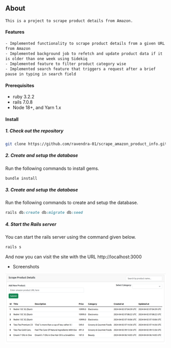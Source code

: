 ## About
    This is a project to scrape product details from Amazon.

#### Features

    - Implemented functionality to scrape product details from a given URL from Amazon
    - Implemented background job to refetch and update product data if it is older than one week using Sidekiq
    - Implemented feature to filter product category wise
    - Implemented search feature that triggers a request after a brief pause in typing in search field

#### Prerequisites

- ruby 3.2.2
- rails 7.0.8
- Node 18+, and Yarn 1.x

#### Install

##### 1. Check out the repository

```bash
git clone https://github.com/ravendra-01/scrape_amazon_product_info.git
```

##### 2. Create and setup the database

Run the following commands to install gems.

```ruby
bundle install
```

##### 3. Create and setup the database

Run the following commands to create and setup the database.

```ruby
rails db:create db:migrate db:seed
```

##### 4. Start the Rails server

You can start the rails server using the command given below.

```ruby
rails s
```

And now you can visit the site with the URL http://localhost:3000

- Screenshots

![Home](public/home.png)
